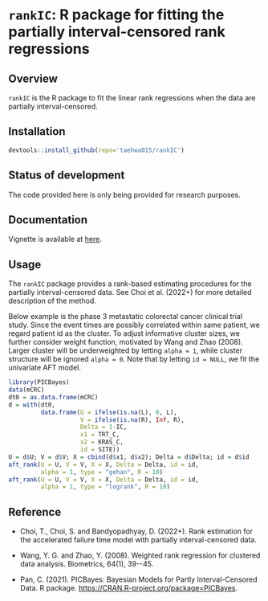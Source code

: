 # `rankIC`: R package for fitting the partially interval-censored rank regressions

## Overview

`rankIC` is the R package to fit the linear rank regressions when the data are partially interval-censored.

## Installation
```r
devtools::install_github(repo='taehwa015/rankIC')
```

## Status of development

The code provided here is only being provided for research purposes.

## Documentation

Vignette is available at [here](http://htmlpreview.github.io/?https://github.com/taehwa015/rankIC/blob/master/vignettes/rankIC.html).

## Usage

The `rankIC` package provides a rank-based estimating procedures for the partially interval-censored data.
See Choi et al. (2022+) for more detailed description of the method.


Below example is the phase 3 metastatic colorectal cancer clinical trial study.
Since the event times are possibly correlated within same patient, 
we regard patient id as the cluster. 
To adjust informative cluster sizes, we further consider weight function,
motivated by Wang and Zhao (2008).
Larger cluster will be underweighted by letting `alpha = 1`, 
while cluster structure will be ignored `alpha = 0`.
Note that by letting `id = NULL`, we fit the univariate AFT model.
```r
library(PICBayes)
data(mCRC)
dt0 = as.data.frame(mCRC)
d = with(dt0,
         data.frame(U = ifelse(is.na(L), 0, L),
                    V = ifelse(is.na(R), Inf, R),
                    Delta = 1-IC,
                    x1 = TRT_C,
                    x2 = KRAS_C,
                    id = SITE))
U = d$U; V = d$V; X = cbind(d$x1, d$x2); Delta = d$Delta; id = d$id
aft_rank(U = U, V = V, X = X, Delta = Delta, id = id, 
         alpha = 1, type = "gehan", R = 10)
aft_rank(U = U, V = V, X = X, Delta = Delta, id = id, 
         alpha = 1, type = "logrank", R = 10)
```

## Reference

* Choi, T., Choi, S. and Bandyopadhyay, D. (2022+). 
Rank estimation for the accelerated failure time model with partially interval-censored data. 

* Wang, Y. G. and Zhao, Y. (2008). 
Weighted rank regression for clustered data analysis. 
Biometrics, 64(1), 39--45.

* Pan, C. (2021).
PICBayes: Bayesian Models for Partly Interval-Censored Data.
R package.
https://CRAN.R-project.org/package=PICBayes.

